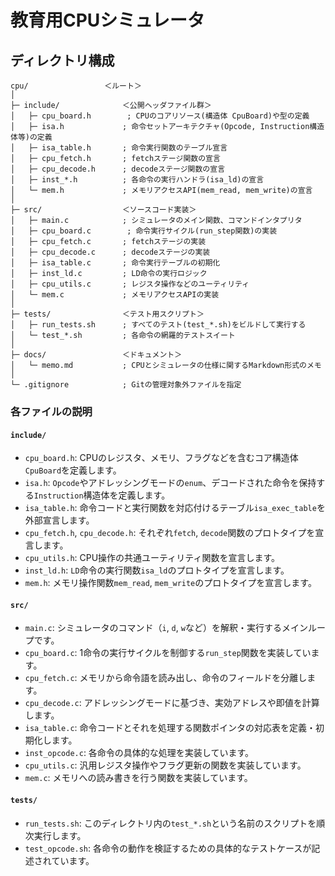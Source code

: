 # 教育用CPUシミュレータ

## ディレクトリ構成

```
cpu/                 ＜ルート＞
│
├─ include/              ＜公開ヘッダファイル群＞
│   ├─ cpu_board.h        ; CPUのコアリソース(構造体 CpuBoard)や型の定義
│   ├─ isa.h             ; 命令セットアーキテクチャ(Opcode, Instruction構造体等)の定義
│   ├─ isa_table.h       ; 命令実行関数のテーブル宣言
│   ├─ cpu_fetch.h       ; fetchステージ関数の宣言
│   ├─ cpu_decode.h      ; decodeステージ関数の宣言
│   ├─ inst_*.h          ; 各命令の実行ハンドラ(isa_ld)の宣言
│   └─ mem.h             ; メモリアクセスAPI(mem_read, mem_write)の宣言
│
├─ src/                  ＜ソースコード実装＞
│   ├─ main.c            ; シミュレータのメイン関数、コマンドインタプリタ
│   ├─ cpu_board.c        ; 命令実行サイクル(run_step関数)の実装
│   ├─ cpu_fetch.c       ; fetchステージの実装
│   ├─ cpu_decode.c      ; decodeステージの実装
│   ├─ isa_table.c       ; 命令実行テーブルの初期化
│   ├─ inst_ld.c         ; LD命令の実行ロジック
│   ├─ cpu_utils.c       ; レジスタ操作などのユーティリティ
│   └─ mem.c             ; メモリアクセスAPIの実装
│
├─ tests/                ＜テスト用スクリプト＞
│   ├─ run_tests.sh      ; すべてのテスト(test_*.sh)をビルドして実行する
│   └─ test_*.sh         ; 各命令の網羅的テストスイート
│
├─ docs/                 ＜ドキュメント＞
│   └─ memo.md           ; CPUとシミュレータの仕様に関するMarkdown形式のメモ
│
└─ .gitignore            ; Gitの管理対象外ファイルを指定
```

### 各ファイルの説明

#### `include/`
* `cpu_board.h`: CPUのレジスタ、メモリ、フラグなどを含むコア構造体`CpuBoard`を定義します。
* `isa.h`: `Opcode`やアドレッシングモードの`enum`、デコードされた命令を保持する`Instruction`構造体を定義します。
* `isa_table.h`: 命令コードと実行関数を対応付けるテーブル`isa_exec_table`を外部宣言します。
* `cpu_fetch.h`, `cpu_decode.h`: それぞれ`fetch`, `decode`関数のプロトタイプを宣言します。
* `cpu_utils.h`: CPU操作の共通ユーティリティ関数を宣言します。
* `inst_ld.h`: `LD`命令の実行関数`isa_ld`のプロトタイプを宣言します。
* `mem.h`: メモリ操作関数`mem_read`, `mem_write`のプロトタイプを宣言します。

#### `src/`
* `main.c`: シミュレータのコマンド（`i`, `d`, `w`など）を解釈・実行するメインループです。
* `cpu_board.c`: 1命令の実行サイクルを制御する`run_step`関数を実装しています。
* `cpu_fetch.c`: メモリから命令語を読み出し、命令のフィールドを分離します。
* `cpu_decode.c`: アドレッシングモードに基づき、実効アドレスや即値を計算します。
* `isa_table.c`: 命令コードとそれを処理する関数ポインタの対応表を定義・初期化します。
* `inst_opcode.c`: 各命令の具体的な処理を実装しています。
* `cpu_utils.c`: 汎用レジスタ操作やフラグ更新の関数を実装しています。
* `mem.c`: メモリへの読み書きを行う関数を実装しています。

#### `tests/`
* `run_tests.sh`: このディレクトリ内の`test_*.sh`という名前のスクリプトを順次実行します。
* `test_opcode.sh`: 各命令の動作を検証するための具体的なテストケースが記述されています。